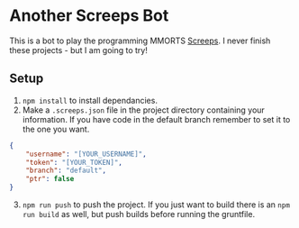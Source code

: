 # Another Screeps Bot
This is a bot to play the programming MMORTS [Screeps](https://screeps.com/). I never finish these projects - but I am going to try! 

## Setup
1. `npm install` to install dependancies.
2. Make a `.screeps.json` file in the project directory containing your information. If you have code in the default branch remember to set it to the one you want. 
```json
{
    "username": "[YOUR_USERNAME]",
    "token": "[YOUR_TOKEN]",
    "branch": "default",
    "ptr": false
}
```
3. `npm run push` to push the project. If you just want to build there is an `npm run build` as well, but push builds before running the gruntfile. 